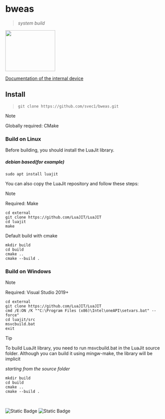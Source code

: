 # bweas
> *system build*

<image src="/dev/bweas_logo.png" width=156 height=128>

[Documentation of the internal device](https://github.com/svec1/bweas/blob/main/docs/en/main_page.md)


## Install
> ``` git clone https://github.com/svec1/bweas.git ```

> [!NOTE]
> Globally required: CMake

### Build on Linux
Before building, you should install the LuaJit library.
##### *debian based(for example)*
```
sudo apt install luajit
```
You can also copy the LuaJit repository and follow these steps:
> [!NOTE]
> Required: Make
```
cd external
git clone https://github.com/LuaJIT/LuaJIT
cd luajit
make
```

Default build with cmake
```
mkdir build
cd build
cmake ..
cmake --build .
```

### Build on Windows
> [!NOTE]
> Required: Visual Studio 2019+
```
cd external
git clone https://github.com/LuaJIT/LuaJIT
cmd /E:ON /K ""C:\Program Files (x86)\Intel\oneAPI\setvars.bat" --force"
cd luajit/src
msvcbuild.bat
exit
```
> [!TIP]
> To build LuaJit library, you need to run msvcbuild.bat in the LuaJit source folder.
> Although you can build it using mingw-make, the library will be implicit

*starting from the source folder*
```
mkdir build
cd build
cmake ..
cmake --build .
```

<br>

<img alt="Static Badge" src="https://img.shields.io/badge/build-passing-brightgree"> <img alt="Static Badge" src="https://img.shields.io/badge/release-pending-red">
